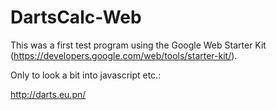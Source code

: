 # DartsCalc-Web
This was a first test program using the Google Web Starter Kit (https://developers.google.com/web/tools/starter-kit/).

Only to look a bit into javascript etc.:

http://darts.eu.pn/
